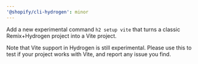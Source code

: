 ```yaml
---
'@shopify/cli-hydrogen': minor
---
```


Add a new experimental command `h2 setup vite` that turns a classic Remix+Hydrogen project into a Vite project.

Note that Vite support in Hydrogen is still experimental. Please use this to test if your project works with Vite, and report any issue you find.
